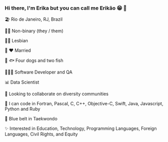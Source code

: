 ### Hi there, I'm Erika but you can call me Erikão 😁 👋

🏖️ Rio de Janeiro, RJ, Brazil

🏳️‍⚧️ Non-binary (they / them)

🏳️‍🌈 Lesbian

💍 ❤️ Married

🐶 🐟 Four dogs and two fish

👨🏻‍💻 Software Developer and QA

📊 Data Scientist

🚀 Looking to collaborate on diversity communities

👾 I can code in Fortran, Pascal, C, C++, Objective-C, Swift, Java, Javascript, Python and Ruby

🔵 Blue belt in Taekwondo

✨ Interested in Education, Technology, Programming Languages, Foreign Languages, Civil Rights, and Equity
